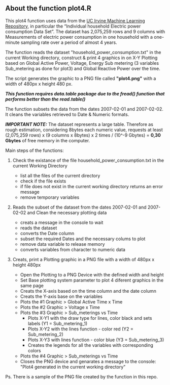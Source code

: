 ## About the function plot4.R

This plot4 function uses data from the <a href="http://archive.ics.uci.edu/ml/"> 
UC Irvine Machine Learning Repository</a>, in particular the “Individual household 
Electric power consumption Data Set”. The dataset has 2,075,259 rows and 9 columns 
with Measurements of electric power consumption in one household with a one-minute 
sampling rate over a period of almost 4 years. 

The function reads the dataset "household_power_consumption.txt" in the
current Working directory, construct & print 4 graphics in on X-Y Plotting based on 
Global Active Power, Voltage, Energy Sub metering (3 variables Sub_metering as done for plot3) and
Global Reactive Power over the time.

The script generates the graphic to a PNG file called <b>"plot4.png"</b> with a width of 480px x height 480 px.

<b><i>This function requires data.table package due to the fread() function that performs better 
than the read.table() </b></i>

The function subsets the data from the dates 2007-02-01 and 2007-02-02. It cleans the variables
retrieved to Date & Numeric formats. 

<b><i>IMPORTANT NOTE:</b></i> The dataset represents a large table. Therefore as rough estimation, 
considering 8bytes each numeric value, requests at least 
(2,075,259 rows) x (9 columns x 8bytes) x 2 times / (10^-9 Gbytes) = <b>0,30 Gbytes</b> 
of free memory in the computer.

Main steps of the functions:

1) Check the existance of the file household_power_consumption.txt in the current Working Directory

	* list all the files of the current directory
	* check if the file exists
	* if file does not exist in the current working directory returns an error message
	* remove temporary variables

2) Reads the subset of the dataset from the dates 2007-02-01 and 2007-02-02 and Clean 
the necessary plotting data
 
	* creats a message in the console to wait
	* reads the dataset
	* converts the Date column
	* subset the required Dates and the necessary colums to plot
	* remove data variable to release memory
	* converts variables from character to numeric data

3) Creats, print a Plotting graphic in a PNG file with a width of 480px x height 480px

	* Open the Plotting to a PNG Device with the defined width and height
	* Set Base plotting system parameter to plot 4 diferent graphics in the same page
	* Creats the X-axis based on the time column and the date column
	* Creats the Y-axis base on the variables
	* Plots the #1 Graphic > Global Active Time x Time
	* Plots the #2 Graphic > Voltage x Time
	* Plots the #3 Graphic > Sub_meterings vs Time
		* Plots X-Y1 with the draw type for lines, color black and sets labels (Y1 = Sub_metering_1)
		* Plots X-Y2 with the lines function - color red (Y2 = Sub_metering_2)
		* Plots X-Y3 with lines function - color blue (Y3 = Sub_metering_3)
		* Creates the legends for all the variables with corresponding colors
	* Plots the #4 Graphic > Sub_meterings vs Time
	* Closes the PNG device and genarates a message to the console: 
	"Plot4 generated in the current working directory"

Ps. There is a sample of the PNG file created by the function in this repo.
